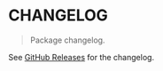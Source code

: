 # CHANGELOG

> Package changelog.

See [GitHub Releases](https://github.com/stdlib-js/ndarray-base-assert-is-signed-integer-data-type/releases) for the changelog.
